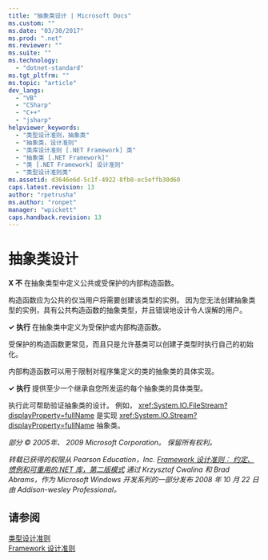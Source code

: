 ```yaml
---
title: "抽象类设计 | Microsoft Docs"
ms.custom: ""
ms.date: "03/30/2017"
ms.prod: ".net"
ms.reviewer: ""
ms.suite: ""
ms.technology: 
  - "dotnet-standard"
ms.tgt_pltfrm: ""
ms.topic: "article"
dev_langs: 
  - "VB"
  - "CSharp"
  - "C++"
  - "jsharp"
helpviewer_keywords: 
  - "类型设计准则，抽象类"
  - "抽象类，设计准则"
  - "类库设计准则 [.NET Framework] 类"
  - "抽象类 [.NET Framework]"
  - "类 [.NET Framework] 设计准则"
  - "类型设计准则类"
ms.assetid: d3646e6d-5c1f-4922-8fb0-ec5effb30d60
caps.latest.revision: 13
author: "rpetrusha"
ms.author: "ronpet"
manager: "wpickett"
caps.handback.revision: 13
---
```

# 抽象类设计
**X 不** 在抽象类型中定义公共或受保护的内部构造函数。  
  
 构造函数应为公共的仅当用户将需要创建该类型的实例。 因为您无法创建抽象类型的实例，具有公共构造函数的抽象类型，并且错误地设计令人误解的用户。  
  
 **✓ 执行** 在抽象类中定义为受保护或内部构造函数。  
  
 受保护的构造函数更常见，而且只是允许基类可以创建子类型时执行自己的初始化。  
  
 内部构造函数可以用于限制对程序集定义的类的抽象类的具体实现。  
  
 **✓ 执行** 提供至少一个继承自您所发运的每个抽象类的具体类型。  
  
 执行此可帮助验证抽象类的设计。 例如，  <xref:System.IO.FileStream?displayProperty=fullName> 是实现 <xref:System.IO.Stream?displayProperty=fullName> 抽象类。  
  
 *部分 © 2005年、 2009 Microsoft Corporation。 保留所有权利。*  
  
 *转载已获得的权限从 Pearson Education，Inc. [Framework 设计准则︰ 约定、 惯例和可重用的.NET 库，第二版模式](http://www.informit.com/store/framework-design-guidelines-conventions-idioms-and-9780321545619) 通过 Krzysztof Cwalina 和 Brad Abrams，作为 Microsoft Windows 开发系列的一部分发布 2008 年 10 月 22 日由 Addison\-wesley Professional。*  
  
## 请参阅  
 [类型设计准则](../../../docs/standard/design-guidelines/type.md)   
 [Framework 设计准则](../../../docs/standard/design-guidelines/index.md)